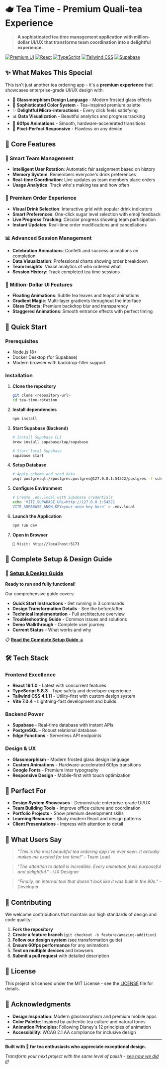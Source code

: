 # 🫖 Tea Time - Premium Quali-tea Experience

> **A sophisticated tea time management application with million-dollar UI/UX that transforms team coordination into a delightful experience.**

[![Premium UI](https://img.shields.io/badge/UI-Premium-gold)](./SETUP_GUIDE.md)
[![React](https://img.shields.io/badge/React-19.1.0-blue)](https://reactjs.org/)
[![TypeScript](https://img.shields.io/badge/TypeScript-5.8.3-blue)](https://www.typescriptlang.org/)
[![Tailwind CSS](https://img.shields.io/badge/Tailwind-4.1.11-cyan)](https://tailwindcss.com/)
[![Supabase](https://img.shields.io/badge/Supabase-Powered-green)](https://supabase.com/)

## ✨ **What Makes This Special**

This isn't just another tea ordering app - it's a **premium experience** that showcases enterprise-grade UI/UX design with:

- 🎨 **Glassmorphism Design Language** - Modern frosted glass effects
- 🌈 **Sophisticated Color System** - Tea-inspired premium palette  
- ✨ **Delightful Micro-interactions** - Every click feels satisfying
- 📊 **Data Visualization** - Beautiful analytics and progress tracking
- 🚀 **60fps Animations** - Smooth, hardware-accelerated transitions
- 📱 **Pixel-Perfect Responsive** - Flawless on any device

## 🎯 **Core Features**

### **👥 Smart Team Management**
-   **Intelligent User Rotation**: Automatic fair assignment based on history
-   **Memory System**: Remembers everyone's drink preferences
-   **Real-time Coordination**: Live updates as team members place orders
-   **Usage Analytics**: Track who's making tea and how often

### **🍵 Premium Order Experience**
-   **Visual Drink Selection**: Interactive grid with popular drink indicators
-   **Smart Preferences**: One-click sugar level selection with emoji feedback  
-   **Live Progress Tracking**: Circular progress showing team participation
-   **Instant Updates**: Real-time order modifications and cancellations

### **📊 Advanced Session Management**
-   **Celebration Animations**: Confetti and success animations on completion
-   **Data Visualization**: Professional charts showing order breakdown
-   **Team Insights**: Visual analytics of who ordered what
-   **Session History**: Track completed tea time sessions

### **🎨 Million-Dollar UI Features**
-   **Floating Animations**: Subtle tea leaves and teapot animations
-   **Gradient Magic**: Multi-layer gradients throughout the interface
-   **Glass Effects**: Premium backdrop blur and transparency
-   **Staggered Animations**: Smooth entrance effects with perfect timing

## 🚀 **Quick Start**

### **Prerequisites**
- Node.js 18+ 
- Docker Desktop (for Supabase)
- Modern browser with backdrop-filter support

### **Installation**

1. **Clone the repository**
   ```bash
   git clone <repository-url>
   cd tea-time-rotation
   ```

2. **Install dependencies**
   ```bash
   npm install
   ```

3. **Start Supabase (Backend)**
   ```bash
   # Install Supabase CLI
   brew install supabase/tap/supabase
   
   # Start local Supabase
   supabase start
   ```

4. **Setup Database**
   ```bash
   # Apply schema and seed data
   psql postgresql://postgres:postgres@127.0.0.1:54322/postgres -f schema.sql
   ```

5. **Configure Environment**
   ```bash
   # Create .env.local with Supabase credentials
   echo 'VITE_SUPABASE_URL=http://127.0.0.1:54321
   VITE_SUPABASE_ANON_KEY=your-anon-key-here' > .env.local
   ```

6. **Launch the Application**
   ```bash
   npm run dev
   ```

7. **Open in Browser**
   ```
   🎉 Visit: http://localhost:5173
     ```

## 📖 **Complete Setup & Design Guide**

### 🎨 **[Setup & Design Guide](./SETUP_GUIDE.md)**

**Ready to run and fully functional!** 

Our comprehensive guide covers:
- **Quick Start Instructions** - Get running in 3 commands
- **Design Transformation Details** - See the before/after
- **Technical Implementation** - Full architecture overview
- **Troubleshooting Guide** - Common issues and solutions
- **Demo Walkthrough** - Complete user journey
- **Current Status** - What works and why

📋 [**Read the Complete Setup Guide →**](./SETUP_GUIDE.md)

## 🛠 **Tech Stack**

### **Frontend Excellence**
- **React 19.1.0** - Latest with concurrent features
- **TypeScript 5.8.3** - Type safety and developer experience
- **Tailwind CSS 4.1.11** - Utility-first with custom design system
- **Vite 7.0.4** - Lightning-fast development and builds

### **Backend Power**  
- **Supabase** - Real-time database with instant APIs
- **PostgreSQL** - Robust relational database
- **Edge Functions** - Serverless API endpoints

### **Design & UX**
- **Glassmorphism** - Modern frosted glass design language
- **Custom Animations** - Hardware-accelerated 60fps transitions  
- **Google Fonts** - Premium Inter typography
- **Responsive Design** - Mobile-first with touch optimization

## 🎯 **Perfect For**

- **Design System Showcases** - Demonstrate enterprise-grade UI/UX
- **Team Building Tools** - Improve office culture and coordination  
- **Portfolio Projects** - Show premium development skills
- **Learning Resource** - Study modern React and design patterns
- **Client Presentations** - Impress with attention to detail

## 🌟 **What Users Say**

> *"This is the most beautiful tea ordering app I've ever seen. It actually makes me excited for tea time!"* - Team Lead

> *"The attention to detail is incredible. Every animation feels purposeful and delightful."* - UX Designer  

> *"Finally, an internal tool that doesn't look like it was built in the 90s."* - Developer

## 🤝 **Contributing**

We welcome contributions that maintain our high standards of design and code quality:

1. **Fork the repository**
2. **Create a feature branch** (`git checkout -b feature/amazing-addition`)
3. **Follow our design system** (see transformation guide)
4. **Ensure 60fps performance** for any animations
5. **Test on multiple devices** and browsers
6. **Submit a pull request** with detailed description

## 📄 **License**

This project is licensed under the MIT License - see the [LICENSE](LICENSE) file for details.

## 🎉 **Acknowledgments**

- **Design Inspiration**: Modern glassmorphism and premium mobile apps
- **Color Palette**: Inspired by authentic tea culture and natural tones
- **Animation Principles**: Following Disney's 12 principles of animation  
- **Accessibility**: WCAG 2.1 AA compliance for inclusive design

---

**Built with 💛 for tea enthusiasts who appreciate exceptional design.**

*Transform your next project with the same level of polish - [see how we did it](./SETUP_GUIDE.md)!*
